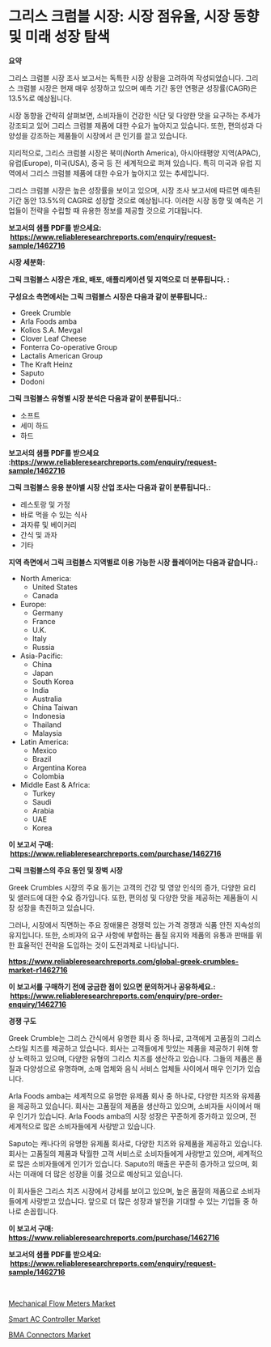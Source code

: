 <p><h1>그리스 크럼블 시장: 시장 점유율, 시장 동향 및 미래 성장 탐색</h1></p><p><strong>요약</strong></p>
<p><p>그리스 크럼블 시장 조사 보고서는 독특한 시장 상황을 고려하여 작성되었습니다. 그리스 크럼블 시장은 현재 매우 성장하고 있으며 예측 기간 동안 연평균 성장률(CAGR)은 13.5%로 예상됩니다.</p><p>시장 동향을 간략히 살펴보면, 소비자들이 건강한 식단 및 다양한 맛을 요구하는 추세가 강조되고 있어 그리스 크럼블 제품에 대한 수요가 높아지고 있습니다. 또한, 편의성과 다양성을 강조하는 제품들이 시장에서 큰 인기를 끌고 있습니다.</p><p>지리적으로, 그리스 크럼블 시장은 북미(North America), 아시아태평양 지역(APAC), 유럽(Europe), 미국(USA), 중국 등 전 세계적으로 퍼져 있습니다. 특히 미국과 유럽 지역에서 그리스 크럼블 제품에 대한 수요가 높아지고 있는 추세입니다.</p><p>그리스 크럼블 시장은 높은 성장률을 보이고 있으며, 시장 조사 보고서에 따르면 예측된 기간 동안 13.5%의 CAGR로 성장할 것으로 예상됩니다. 이러한 시장 동향 및 예측은 기업들이 전략을 수립할 때 유용한 정보를 제공할 것으로 기대됩니다.</p></p>
<p><strong>보고서의 샘플 PDF를 받으세요: &nbsp;<a href="https://www.reliableresearchreports.com/enquiry/request-sample/1462716">https://www.reliableresearchreports.com/enquiry/request-sample/1462716</a></strong></p>
<p><strong>시장 세분화:</strong></p>
<p><strong> 그릭 크럼블스 시장은 개요, 배포, 애플리케이션 및 지역으로 더 분류됩니다. :</strong></p>
<p><strong>구성요소 측면에서는 그릭 크럼블스 시장은 다음과 같이 분류됩니다.:</strong></p>
<p><ul><li>Greek Crumble</li><li>Arla Foods amba</li><li>Kolios S.A. Mevgal</li><li>Clover Leaf Cheese</li><li>Fonterra Co-operative Group</li><li>Lactalis American Group</li><li>The Kraft Heinz</li><li>Saputo</li><li>Dodoni</li></ul></p>
<p><strong> 그릭 크럼블스 유형별 시장 분석은 다음과 같이 분류됩니다.:</strong></p>
<p><ul><li>소프트</li><li>세미 하드</li><li>하드</li></ul></p>
<p><strong>보고서의 샘플 PDF를 받으세요 :<a href="https://www.reliableresearchreports.com/enquiry/request-sample/1462716">https://www.reliableresearchreports.com/enquiry/request-sample/1462716</a></strong></p>
<p><strong> 그릭 크럼블스 응용 분야별 시장 산업 조사는 다음과 같이 분류됩니다.:</strong></p>
<p><ul><li>레스토랑 및 가정</li><li>바로 먹을 수 있는 식사</li><li>과자류 및 베이커리</li><li>간식 및 과자</li><li>기타</li></ul></p>
<p><strong>지역 측면에서 그릭 크럼블스 지역별로 이용 가능한 시장 플레이어는 다음과 같습니다.:</strong></p>
<p><ul>
    <li>
        North America:
        <ul>
            <li>United States</li>
            <li>Canada</li>
        </ul>
    </li>
    <li>
        Europe:
        <ul>
            <li>Germany</li>
            <li>France</li>
            <li>U.K.</li>
            <li>Italy</li>
            <li>Russia</li>
        </ul>
    </li>
    <li>
        Asia-Pacific:
        <ul>
            <li>China</li>
            <li>Japan</li>
            <li>South Korea</li>
            <li>India</li>
            <li>Australia</li>
            <li>China Taiwan</li>
            <li>Indonesia</li>
            <li>Thailand</li>
            <li>Malaysia</li>
        </ul>
    </li>
    <li>
        Latin America:
        <ul>
            <li>Mexico</li>
            <li>Brazil</li>
            <li>Argentina Korea</li>
            <li>Colombia</li>
        </ul>
    </li>
    <li>
        Middle East & Africa:
        <ul>
            <li>Turkey</li>
            <li>Saudi</li>
            <li>Arabia</li>
            <li>UAE</li>
            <li>Korea</li>
        </ul>
    </li>
    </ul></p>
<p><strong>이 보고서 구매: &nbsp;<a href="https://www.reliableresearchreports.com/purchase/1462716">https://www.reliableresearchreports.com/purchase/1462716</a></strong></p>
<p><strong>그릭 크럼블스의 주요 동인 및 장벽 시장</strong></p>
<p><p>Greek Crumbles 시장의 주요 동기는 고객의 건강 및 영양 인식의 증가, 다양한 요리 및 샐러드에 대한 수요 증가입니다. 또한, 편의성 및 다양한 맛을 제공하는 제품들이 시장 성장을 촉진하고 있습니다.</p><p>그러나, 시장에서 직면하는 주요 장애물은 경쟁력 있는 가격 경쟁과 식품 안전 지속성의 유지입니다. 또한, 소비자의 요구 사항에 부합하는 품질 유지와 제품의 유통과 판매를 위한 효율적인 전략을 도입하는 것이 도전과제로 나타납니다.</p></p>
<p><strong><a href="https://www.reliableresearchreports.com/global-greek-crumbles-market-r1462716">https://www.reliableresearchreports.com/global-greek-crumbles-market-r1462716</a></strong></p>
<p><strong>이 보고서를 구매하기 전에 궁금한 점이 있으면 문의하거나 공유하세요.: &nbsp;<a href="https://www.reliableresearchreports.com/enquiry/pre-order-enquiry/1462716">https://www.reliableresearchreports.com/enquiry/pre-order-enquiry/1462716</a></strong></p>
<p><strong>경쟁 구도</strong></p>
<p><p>Greek Crumble는 그리스 간식에서 유명한 회사 중 하나로, 고객에게 고품질의 그리스 스타일 치즈를 제공하고 있습니다. 회사는 고객들에게 맛있는 제품을 제공하기 위해 항상 노력하고 있으며, 다양한 유형의 그리스 치즈를 생산하고 있습니다. 그들의 제품은 품질과 다양성으로 유명하며, 소매 업체와 음식 서비스 업체들 사이에서 매우 인기가 있습니다.</p><p>Arla Foods amba는 세계적으로 유명한 유제품 회사 중 하나로, 다양한 치즈와 유제품을 제공하고 있습니다. 회사는 고품질의 제품을 생산하고 있으며, 소비자들 사이에서 매우 인기가 있습니다. Arla Foods amba의 시장 성장은 꾸준하게 증가하고 있으며, 전 세계적으로 많은 소비자들에게 사랑받고 있습니다.</p><p>Saputo는 캐나다의 유명한 유제품 회사로, 다양한 치즈와 유제품을 제공하고 있습니다. 회사는 고품질의 제품과 탁월한 고객 서비스로 소비자들에게 사랑받고 있으며, 세계적으로 많은 소비자들에게 인기가 있습니다. Saputo의 매출은 꾸준히 증가하고 있으며, 회사는 미래에 더 많은 성장을 이룰 것으로 예상되고 있습니다.</p><p>이 회사들은 그리스 치즈 시장에서 강세를 보이고 있으며, 높은 품질의 제품으로 소비자들에게 사랑받고 있습니다. 앞으로 더 많은 성장과 발전을 기대할 수 있는 기업들 중 하나로 손꼽힙니다.</p></p>
<p><strong>이 보고서 구매: &nbsp; <a href="https://www.reliableresearchreports.com/purchase/1462716">https://www.reliableresearchreports.com/purchase/1462716</a></strong></p>
<p><strong>보고서의 샘플 PDF를 받으세요: &nbsp;<a href="https://www.reliableresearchreports.com/enquiry/request-sample/1462716">https://www.reliableresearchreports.com/enquiry/request-sample/1462716</a></strong><strong></strong></p>
<p>&nbsp;</p>
<p><p><a href="https://github.com/seekum/Market-Research-Report-List-2/blob/main/mechanical-flow-meters-market.md">Mechanical Flow Meters Market</a></p><p><a href="https://github.com/NorbertYates/Market-Research-Report-List-4/blob/main/smart-ac-controller-market.md">Smart AC Controller Market</a></p><p><a href="https://github.com/nancykennedykellievqfqt2/Market-Research-Report-List-2/blob/main/bma-connectors-market.md">BMA Connectors Market</a></p></p>